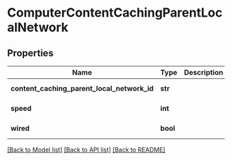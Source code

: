 # ComputerContentCachingParentLocalNetwork

## Properties
Name | Type | Description | Notes
------------ | ------------- | ------------- | -------------
**content_caching_parent_local_network_id** | **str** |  | [optional] [readonly] 
**speed** | **int** |  | [optional] [readonly] 
**wired** | **bool** |  | [optional] [readonly] 

[[Back to Model list]](../README.md#documentation-for-models) [[Back to API list]](../README.md#documentation-for-api-endpoints) [[Back to README]](../README.md)


